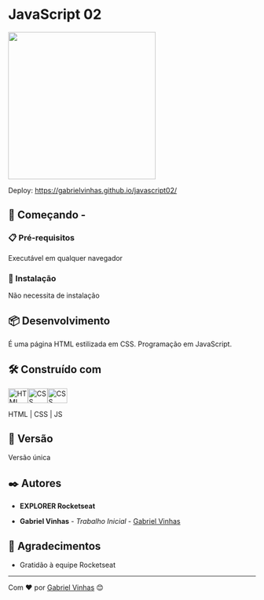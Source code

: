 # JavaScript 02

<img height="300px" src="">

Deploy: https://gabrielvinhas.github.io/javascript02/

## 🚀 Começando -

### 📋 Pré-requisitos

Executável em qualquer navegador

### 🔧 Instalação

Não necessita de instalação

## 📦 Desenvolvimento

É uma página HTML estilizada em CSS. Programação em JavaScript.

## 🛠️ Construído com

<img align="center" alt="HTML" height="30" width="40" src="https://cdn.worldvectorlogo.com/logos/html-1.svg"><img align="center" alt="CSS" height="30" width="40" src="https://cdn.worldvectorlogo.com/logos/css-3.svg"><img align="center" alt="CSS" height="30" width="40" src="https://cdn.worldvectorlogo.com/logos/javascript-1.svg">

HTML | CSS | JS

## 📌 Versão

Versão única

## ✒️ Autores

- **EXPLORER Rocketseat**

- **Gabriel Vinhas** - _Trabalho Inicial_ - [Gabriel Vinhas](https://www.linkedin.com/in/gabriel-vinhas-14282922a/)

## 🎁 Agradecimentos

- Gratidão à equipe Rocketseat

---

Com ❤️ por [Gabriel Vinhas](https://github.com/GabrielVinhas) 😊
